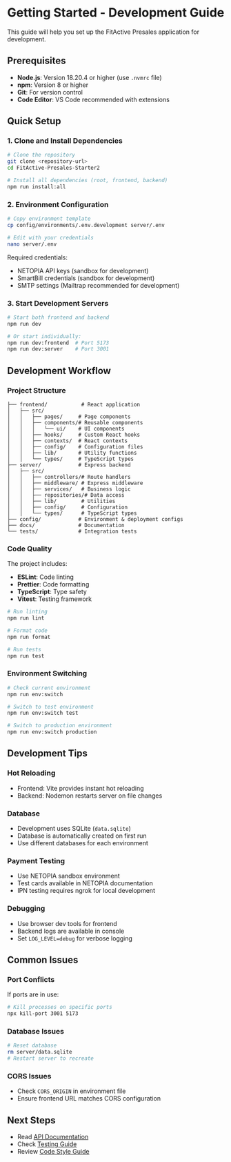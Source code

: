 # Getting Started - Development Guide

This guide will help you set up the FitActive Presales application for development.

## Prerequisites

- **Node.js**: Version 18.20.4 or higher (use `.nvmrc` file)
- **npm**: Version 8 or higher
- **Git**: For version control
- **Code Editor**: VS Code recommended with extensions

## Quick Setup

### 1. Clone and Install Dependencies

```bash
# Clone the repository
git clone <repository-url>
cd FitActive-Presales-Starter2

# Install all dependencies (root, frontend, backend)
npm run install:all
```

### 2. Environment Configuration

```bash
# Copy environment template
cp config/environments/.env.development server/.env

# Edit with your credentials
nano server/.env
```

Required credentials:
- NETOPIA API keys (sandbox for development)
- SmartBill credentials (sandbox for development)
- SMTP settings (Mailtrap recommended for development)

### 3. Start Development Servers

```bash
# Start both frontend and backend
npm run dev

# Or start individually:
npm run dev:frontend  # Port 5173
npm run dev:server    # Port 3001
```

## Development Workflow

### Project Structure

```
├── frontend/           # React application
│   ├── src/
│   │   ├── pages/     # Page components
│   │   ├── components/# Reusable components
│   │   │   └── ui/    # UI components
│   │   ├── hooks/     # Custom React hooks
│   │   ├── contexts/  # React contexts
│   │   ├── config/    # Configuration files
│   │   ├── lib/       # Utility functions
│   │   └── types/     # TypeScript types
├── server/            # Express backend
│   ├── src/
│   │   ├── controllers/# Route handlers
│   │   ├── middleware/ # Express middleware
│   │   ├── services/   # Business logic
│   │   ├── repositories/# Data access
│   │   ├── lib/        # Utilities
│   │   ├── config/     # Configuration
│   │   └── types/      # TypeScript types
├── config/            # Environment & deployment configs
├── docs/              # Documentation
└── tests/             # Integration tests
```

### Code Quality

The project includes:
- **ESLint**: Code linting
- **Prettier**: Code formatting
- **TypeScript**: Type safety
- **Vitest**: Testing framework

```bash
# Run linting
npm run lint

# Format code
npm run format

# Run tests
npm run test
```

### Environment Switching

```bash
# Check current environment
npm run env:switch

# Switch to test environment
npm run env:switch test

# Switch to production environment
npm run env:switch production
```

## Development Tips

### Hot Reloading
- Frontend: Vite provides instant hot reloading
- Backend: Nodemon restarts server on file changes

### Database
- Development uses SQLite (`data.sqlite`)
- Database is automatically created on first run
- Use different databases for each environment

### Payment Testing
- Use NETOPIA sandbox environment
- Test cards available in NETOPIA documentation
- IPN testing requires ngrok for local development

### Debugging
- Use browser dev tools for frontend
- Backend logs are available in console
- Set `LOG_LEVEL=debug` for verbose logging

## Common Issues

### Port Conflicts
If ports are in use:
```bash
# Kill processes on specific ports
npx kill-port 3001 5173
```

### Database Issues
```bash
# Reset database
rm server/data.sqlite
# Restart server to recreate
```

### CORS Issues
- Check `CORS_ORIGIN` in environment file
- Ensure frontend URL matches CORS configuration

## Next Steps

- Read [API Documentation](../api/README.md)
- Check [Testing Guide](TESTING.md)
- Review [Code Style Guide](CODE_STYLE.md)
